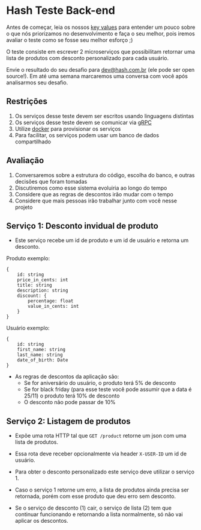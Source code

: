 # Hash Teste Back-end

Antes de começar, leia os nossos [key values](https://www.keyvalues.com/hash) para entender um pouco sobre o que nós priorizamos no desenvolvimento e faça o seu melhor, pois iremos avaliar o teste como se fosse seu melhor esforço ;)

O teste consiste em escrever 2 microserviços que possibilitam retornar uma lista de produtos com desconto personalizado para cada usuário.

Envie o resultado do seu desafio para dev@hash.com.br (ele pode ser open source!). Em até uma semana marcaremos uma conversa com você após analisarmos seu desafio.

## Restrições

 1. Os serviços desse teste devem ser escritos usando linguagens distintas
 2. Os serviços desse teste devem se comunicar via [gRPC](https://grpc.io/)
 3. Utilize [docker](https://www.docker.com/) para provisionar os serviços
 4. Para facilitar, os serviços podem usar um banco de dados compartilhado

## Avaliação

1. Conversaremos sobre a estrutura do código, escolha do banco, e outras decisões que foram tomadas
2. Discutiremos como esse sistema evoluiria ao longo do tempo
3. Considere que as regras de descontos irão mudar com o tempo
4. Considere que mais pessoas irão trabalhar junto com você nesse projeto

## Serviço 1: Desconto invidual de produto

* Este serviço recebe um id de produto e um id de usuário e retorna um desconto.

Produto exemplo:
```
{
    id: string
    price_in_cents: int
    title: string
    description: string
    discount: {
        percentage: float
        value_in_cents: int
    }
}
```

Usuário exemplo:
```
{
    id: string
    first_name: string
    last_name: string
    date_of_birth: Date
}
```

* As regras de descontos da aplicação são:
  * Se for aniversário do usuário, o produto terá 5% de desconto
  * Se for black friday (para esse teste você pode assumir que a data é 25/11) o produto terá 10% de desconto
  * O desconto não pode passar de 10%


## Serviço 2: Listagem de produtos
* Expõe uma rota HTTP tal que `GET /product` retorne um json com uma
lista de produtos.

* Essa rota deve receber opcionalmente via header `X-USER-ID` um id de usuário.

* Para obter o desconto personalizado este serviço deve utilizar o serviço 1.

* Caso o serviço 1 retorne um erro, a lista de produtos ainda precisa ser retornada, porém com esse produto que deu erro sem desconto.

* Se o serviço de desconto (1) cair, o serviço de lista (2) tem que continuar funcionando e retornando a lista normalmente, só não vai aplicar os descontos.
